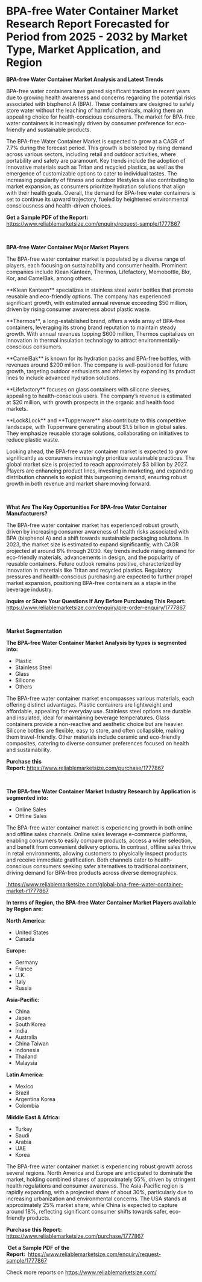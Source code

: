 <p><h1>BPA-free Water Container Market Research Report Forecasted for Period from 2025 -  2032 by Market Type, Market Application, and Region</h1></p><p><strong>BPA-free Water Container Market Analysis and Latest Trends</strong></p>
<p><p>BPA-free water containers have gained significant traction in recent years due to growing health awareness and concerns regarding the potential risks associated with bisphenol A (BPA). These containers are designed to safely store water without the leaching of harmful chemicals, making them an appealing choice for health-conscious consumers. The market for BPA-free water containers is increasingly driven by consumer preference for eco-friendly and sustainable products.</p><p>The BPA-free Water Container Market is expected to grow at a CAGR of 7.7% during the forecast period. This growth is bolstered by rising demand across various sectors, including retail and outdoor activities, where portability and safety are paramount. Key trends include the adoption of innovative materials such as Tritan and recycled plastics, as well as the emergence of customizable options to cater to individual tastes. The increasing popularity of fitness and outdoor lifestyles is also contributing to market expansion, as consumers prioritize hydration solutions that align with their health goals. Overall, the demand for BPA-free water containers is set to continue its upward trajectory, fueled by heightened environmental consciousness and health-driven choices.</p></p>
<p><strong>Get a Sample PDF of the Report:&nbsp;</strong> <a href="https://www.reliablemarketsize.com/enquiry/request-sample/1777867?utm_campaign=3101&utm_medium=2&utm_source=Github&utm_content=ia&utm_term=05042025&utm_id=bpa-free-water-container">https://www.reliablemarketsize.com/enquiry/request-sample/1777867</a></p>
<p>&nbsp;</p>
<p><strong>BPA-free Water Container Major Market Players</strong></p>
<p><p>The BPA-free water container market is populated by a diverse range of players, each focusing on sustainability and consumer health. Prominent companies include Klean Kanteen, Thermos, Lifefactory, Memobottle, Bkr, Kor, and CamelBak, among others.</p><p>**Klean Kanteen** specializes in stainless steel water bottles that promote reusable and eco-friendly options. The company has experienced significant growth, with estimated annual revenue exceeding $50 million, driven by rising consumer awareness about plastic waste.</p><p>**Thermos**, a long-established brand, offers a wide array of BPA-free containers, leveraging its strong brand reputation to maintain steady growth. With annual revenues topping $600 million, Thermos capitalizes on innovation in thermal insulation technology to attract environmentally-conscious consumers.</p><p>**CamelBak** is known for its hydration packs and BPA-free bottles, with revenues around $200 million. The company is well-positioned for future growth, targeting outdoor enthusiasts and athletes by expanding its product lines to include advanced hydration solutions.</p><p>**Lifefactory** focuses on glass containers with silicone sleeves, appealing to health-conscious users. The company’s revenue is estimated at $20 million, with growth prospects in the organic and health food markets.</p><p>**Lock&Lock** and **Tupperware** also contribute to this competitive landscape, with Tupperware generating about $1.5 billion in global sales. They emphasize reusable storage solutions, collaborating on initiatives to reduce plastic waste.</p><p>Looking ahead, the BPA-free water container market is expected to grow significantly as consumers increasingly prioritize sustainable practices. The global market size is projected to reach approximately $3 billion by 2027. Players are enhancing product lines, investing in marketing, and expanding distribution channels to exploit this burgeoning demand, ensuring robust growth in both revenue and market share moving forward.</p></p>
<p>&nbsp;</p>
<p><strong>What Are The Key Opportunities For BPA-free Water Container Manufacturers?</strong></p>
<p><p>The BPA-free water container market has experienced robust growth, driven by increasing consumer awareness of health risks associated with BPA (bisphenol A) and a shift towards sustainable packaging solutions. In 2023, the market size is estimated to expand significantly, with CAGR projected at around 8% through 2030. Key trends include rising demand for eco-friendly materials, advancements in design, and the popularity of reusable containers. Future outlook remains positive, characterized by innovation in materials like Tritan and recycled plastics. Regulatory pressures and health-conscious purchasing are expected to further propel market expansion, positioning BPA-free containers as a staple in the beverage industry.</p></p>
<p><strong>Inquire or Share Your Questions If Any Before Purchasing This Report:</strong> <a href="https://www.reliablemarketsize.com/enquiry/pre-order-enquiry/1777867?utm_campaign=3101&utm_medium=2&utm_source=Github&utm_content=ia&utm_term=05042025&utm_id=bpa-free-water-container">https://www.reliablemarketsize.com/enquiry/pre-order-enquiry/1777867</a></p>
<p>&nbsp;</p>
<p><strong>Market Segmentation</strong></p>
<p><strong>The BPA-free Water Container Market Analysis by types is segmented into:</strong></p>
<p><ul><li>Plastic</li><li>Stainless Steel</li><li>Glass</li><li>Silicone</li><li>Others</li></ul></p>
<p><p>The BPA-free water container market encompasses various materials, each offering distinct advantages. Plastic containers are lightweight and affordable, appealing for everyday use. Stainless steel options are durable and insulated, ideal for maintaining beverage temperatures. Glass containers provide a non-reactive and aesthetic choice but are heavier. Silicone bottles are flexible, easy to store, and often collapsible, making them travel-friendly. Other materials include ceramic and eco-friendly composites, catering to diverse consumer preferences focused on health and sustainability.</p></p>
<p><strong>Purchase this Report:&nbsp;</strong><a href="https://www.reliablemarketsize.com/purchase/1777867?utm_campaign=3101&utm_medium=2&utm_source=Github&utm_content=ia&utm_term=05042025&utm_id=bpa-free-water-container">https://www.reliablemarketsize.com/purchase/1777867</a></p>
<p>&nbsp;</p>
<p><strong>The BPA-free Water Container Market Industry Research by Application is segmented into:</strong></p>
<p><ul><li>Online Sales</li><li>Offline Sales</li></ul></p>
<p><p>The BPA-free water container market is experiencing growth in both online and offline sales channels. Online sales leverage e-commerce platforms, enabling consumers to easily compare products, access a wider selection, and benefit from convenient delivery options. In contrast, offline sales thrive in retail environments, allowing customers to physically inspect products and receive immediate gratification. Both channels cater to health-conscious consumers seeking safer alternatives to traditional containers, driving demand for BPA-free products across diverse demographics.</p></p>
<p><a href="https://www.reliablemarketsize.com/global-bpa-free-water-container-market-r1777867?utm_campaign=3101&utm_medium=2&utm_source=Github&utm_content=ia&utm_term=05042025&utm_id=bpa-free-water-container">&nbsp;https://www.reliablemarketsize.com/global-bpa-free-water-container-market-r1777867</a></p>
<p><strong>In terms of Region, the BPA-free Water Container Market Players available by Region are:</strong></p>
<p>
    <p> <strong> North America: </strong>
        <ul>
            <li>United States</li>
            <li>Canada</li>
        </ul>
        </p> 
    <p> <strong> Europe: </strong>
        <ul>
            <li>Germany</li>
            <li>France</li>
            <li>U.K.</li>
            <li>Italy</li>
            <li>Russia</li>
        </ul>
        </p> 
    <p> <strong> Asia-Pacific: </strong>
        <ul>
            <li>China</li>
            <li>Japan</li>
            <li>South Korea</li>
            <li>India</li>
            <li>Australia</li>
            <li>China Taiwan</li>
            <li>Indonesia</li>
            <li>Thailand</li>
            <li>Malaysia</li>
        </ul>
        </p> 
    <p> <strong> Latin America: </strong>
        <ul>
            <li>Mexico</li>
            <li>Brazil</li>
            <li>Argentina Korea</li>
            <li>Colombia</li>
        </ul>
        </p> 
    <p> <strong> Middle East & Africa: </strong>
        <ul>
            <li>Turkey</li>
            <li>Saudi</li>
            <li>Arabia</li>
            <li>UAE</li>
            <li>Korea</li>
        </ul>
    </p>
    </p>
<p><p>The BPA-free water container market is experiencing robust growth across several regions. North America and Europe are anticipated to dominate the market, holding combined shares of approximately 55%, driven by stringent health regulations and consumer awareness. The Asia-Pacific region is rapidly expanding, with a projected share of about 30%, particularly due to increasing urbanization and environmental concerns. The USA stands at approximately 25% market share, while China is expected to capture around 18%, reflecting significant consumer shifts towards safer, eco-friendly products.</p></p>
<p><strong>Purchase this Report: </strong><a href="https://www.reliablemarketsize.com/purchase/1777867?utm_campaign=3101&utm_medium=2&utm_source=Github&utm_content=ia&utm_term=05042025&utm_id=bpa-free-water-container">https://www.reliablemarketsize.com/purchase/1777867</a></p>
<p>&nbsp;<strong>Get a Sample PDF of the Report:&nbsp;&nbsp;</strong><a href="https://www.reliablemarketsize.com/enquiry/request-sample/1777867?utm_campaign=3101&utm_medium=2&utm_source=Github&utm_content=ia&utm_term=05042025&utm_id=bpa-free-water-container">https://www.reliablemarketsize.com/enquiry/request-sample/1777867</a></p>
<p><strong></strong></p>
<p>Check more reports on <a href="https://www.reliablemarketsize.com/?utm_campaign=3101&utm_medium=2&utm_source=Github&utm_content=ia&utm_term=05042025&utm_id=bpa-free-water-container">https://www.reliablemarketsize.com/</a></p>